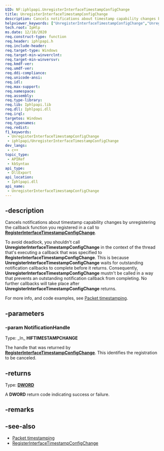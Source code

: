 ```yaml
---
UID: NF:iphlpapi.UnregisterInterfaceTimestampConfigChange
title: UnregisterInterfaceTimestampConfigChange
description: Cancels notifications about timestamp capability changes by unregistering the callback function you registered in a call to [**RegisterInterfaceTimestampConfigChange**](/windows/win32/api/iphlpapi/nf-iphlpapi-registerinterfacetimestampconfigchange).
helpviewer_keywords: ["UnregisterInterfaceTimestampConfigChange","UnregisterInterfaceTimestampConfigChange function [IP Helper]","iphlp.unregisterinterfacetimestampconfigchange","iphlpapi/UnregisterInterfaceTimestampConfigChange"]
tech.root: IpHlp
ms.date: 12/18/2020
req.construct-type: function
req.header: iphlpapi.h
req.include-header: 
req.target-type: Windows
req.target-min-winverclnt: 
req.target-min-winversvr: 
req.kmdf-ver: 
req.umdf-ver: 
req.ddi-compliance: 
req.unicode-ansi: 
req.idl: 
req.max-support: 
req.namespace: 
req.assembly: 
req.type-library: 
req.lib: Iphlpapi.lib
req.dll: Iphlpapi.dll
req.irql: 
targetos: Windows
req.typenames: 
req.redist: 
f1_keywords:
 - UnregisterInterfaceTimestampConfigChange
 - iphlpapi/UnregisterInterfaceTimestampConfigChange
dev_langs:
 - c++
topic_type:
 - APIRef
 - kbSyntax
api_type:
 - DllExport
api_location:
 - Iphlpapi.dll
api_name:
 - UnregisterInterfaceTimestampConfigChange
---
```


## -description

Cancels notifications about timestamp capability changes by unregistering the callback function you registered in a call to [**RegisterInterfaceTimestampConfigChange**](/windows/win32/api/iphlpapi/nf-iphlpapi-registerinterfacetimestampconfigchange).

To avoid deadlock, you shouldn't call **UnregisterInterfaceTimestampConfigChange** in the context of the thread that's executing a callback that was specified to **RegisterInterfaceTimestampConfigChange**. This is because **UnregisterInterfaceTimestampConfigChange** waits for outstanding notification callbacks to complete before it returns. Consequently, **UnregisterInterfaceTimestampConfigChange** mustn't be called in a way that prevents an outstanding notification callback from completing. No further callbacks will take place after **UnregisterInterfaceTimestampConfigChange** returns.

For more info, and code examples, see [Packet timestamping](/windows/win32/iphlp/packet-timestamping).

## -parameters

### -param NotificationHandle

Type: \_In\_ **HIFTIMESTAMPCHANGE**

The handle that was returned by [**RegisterInterfaceTimestampConfigChange**](/windows/win32/api/iphlpapi/nf-iphlpapi-registerinterfacetimestampconfigchange). This identifies the registration to be canceled.

## -returns

Type: **[DWORD](/windows/win32/winprog/windows-data-types)**

A **DWORD** return code indicating success or failure.

## -remarks

## -see-also

* [Packet timestamping](/windows/win32/iphlp/packet-timestamping)
* [RegisterInterfaceTimestampConfigChange](/windows/win32/api/iphlpapi/nf-iphlpapi-registerinterfacetimestampconfigchange)
